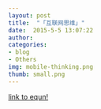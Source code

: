 ```yaml
---
layout: post
title:  "「互联网思维」"
date:  2015-5-5 13:07:22
author: 
categories: 
- blog
- Others
img: mobile-thinking.png
thumb: small.png
---
```


[link to equn!](http://equn.com)